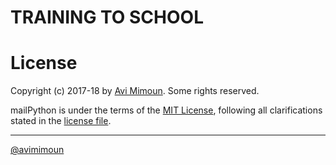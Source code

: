 # TRAINING TO SCHOOL 

# License

Copyright (c) 2017-18 by [Avi Mimoun](mailto:avimimoun2109@gmail.com).
Some rights reserved.

mailPython is under the terms of the [MIT License](https://wikipedia.org/wiki/MIT_License), following all clarifications stated in the [license file](https://raw.githubusercontent.com/av1m/Project/master/Training/LICENSE).

-------------------
[@avimimoun](https://github.com/av1m)